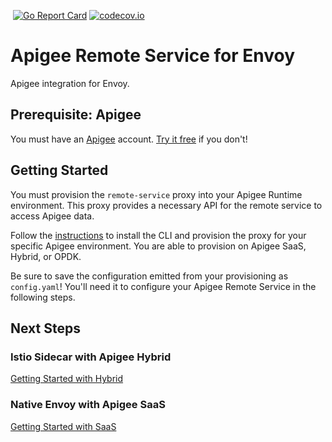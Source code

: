 [![<CirclCI>](https://circleci.com/gh/theganyo/apigee-remote-service-envoy.svg?style=svg)](https://circleci.com/gh/theganyo/apigee-remote-service-envoy)
[![Go Report Card](https://goreportcard.com/badge/github.com/theganyo/apigee-remote-service-envoy)](https://goreportcard.com/report/github.com/theganyo/apigee-remote-service-envoy)
[![codecov.io](https://codecov.io/github/theganyo/apigee-remote-service-envoy/coverage.svg?branch=master)](https://codecov.io/github/theganyo/apigee-remote-service-envoy?branch=master)

# Apigee Remote Service for Envoy

Apigee integration for Envoy.

## Prerequisite: Apigee

You must have an [Apigee](https://cloud.google.com/apigee/) account. 
[Try it free](https://login.apigee.com/sign__up) if you don't!

## Getting Started

You must provision the `remote-service` proxy into your Apigee Runtime environment. 
This proxy provides a necessary API for the remote service to access Apigee data. 

Follow the [instructions](../../../apigee-remote-service-cli) to install the CLI and 
provision the proxy for your specific Apigee environment. You are able to provision 
on Apigee SaaS, Hybrid, or OPDK.

Be sure to save the configuration emitted from your provisioning as `config.yaml`! 
You'll need it to configure your Apigee Remote Service in the following steps.

## Next Steps

### Istio Sidecar with Apigee Hybrid

[Getting Started with Hybrid](docs/apigee-remote-service-envoy/docs/demo-hybrid.md)

### Native Envoy with Apigee SaaS

[Getting Started with SaaS](docs/apigee-remote-service-envoy/docs/demo-native.md)
